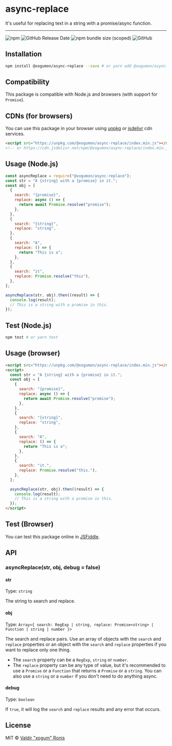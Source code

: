 # async-replace

It's useful for replacing text in a string with a promise/async function.

---

![npm](https://img.shields.io/npm/v/@xogumon/async-replace) ![GitHub Release Date](https://img.shields.io/github/release-date/xogumon/async-replace) ![npm bundle size (scoped)](https://img.shields.io/bundlephobia/min/@xogumon/async-replace?color=blueviolet) ![GitHub](https://img.shields.io/github/license/xogumon/async-replace)

## Installation

```bash
npm install @xogumon/async-replace --save # or yarn add @xogumon/async-replace
```

## Compatibility

This package is compatible with Node.js and browsers (with support for `Promise`).

## CDNs (for browsers)

You can use this package in your browser using [unpkg](https://unpkg.com/@xogumon/async-replace/index.min.js) or [jsdelivr](https://www.jsdelivr.com/package/npm/@xogumon/async-replace) cdn services.

```html
<script src="https://unpkg.com/@xogumon/async-replace/index.min.js"></script>
<!-- or https://cdn.jsdelivr.net/npm/@xogumon/async-replace/index.min.js -->
```

## Usage (Node.js)

```js
const asyncReplace = require("@xogumon/async-replace");
const str = "A {string} with a {promise} in it.";
const obj = [
  {
    search: "{promise}",
    replace: async () => {
      return await Promise.resolve("promise");
    },
  },
  {
    search: "{string}",
    replace: "string",
  },
  {
    search: "A",
    replace: () => {
      return "This is a";
    },
  },
  {
    search: "it",
    replace: Promise.resolve("this"),
  },
];

asyncReplace(str, obj).then((result) => {
  console.log(result);
  // This is a string with a promise in this.
});
```

## Test (Node.js)

```bash
npm test # or yarn test
```

## Usage (browser)

```html
<script src="https://unpkg.com/@xogumon/async-replace/index.min.js"></script>
<script>
  const str = "A {string} with a {promise} in it.";
  const obj = [
    {
      search: "{promise}",
      replace: async () => {
        return await Promise.resolve("promise");
      },
    },
    {
      search: "{string}",
      replace: "string",
    },
    {
      search: "A",
      replace: () => {
        return "This is a";
      },
    },
    {
      search: "it.",
      replace: Promise.resolve("this."),
    },
  ];

  asyncReplace(str, obj).then((result) => {
    console.log(result);
    // This is a string with a promise in this.
  });
</script>
```

## Test (Browser)

You can test this package online in [JSFiddle](https://jsfiddle.net/xogum/sm4709hz/).

## API

### asyncReplace(str, obj, debug = false)

#### str

Type: `string`

The string to search and replace.

#### obj

Type: `Array<{ search: RegExp | string, replace: Promise<string> | Function | string | number }>`

The search and replace pairs. Use an array of objects with the `search` and `replace` properties or an object with the `search` and `replace` properties if you want to replace only one thing.

- The `search` property can be a `RegExp`, `string` or `number`.
- The `replace` property can be any type of value, but it's recommended to use a `Promise` or a `Function` that returns a `Promise` or a `string`. You can also use a `string` or a `number` if you don't need to do anything async.

#### debug

Type: `boolean`

If `true`, it will log the `search` and `replace` results and any error that occurs.

## License

MIT © [Valdir "xogum" Ronis](https://github.com/xogumon)
